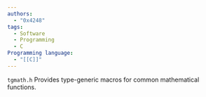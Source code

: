 ```yaml
---
authors:
  - "0x4248"
tags:
  - Software
  - Programming
  - C
Programming language:
  - "[[C]]"
---
```

`tgmath.h` Provides type-generic macros for common mathematical functions.